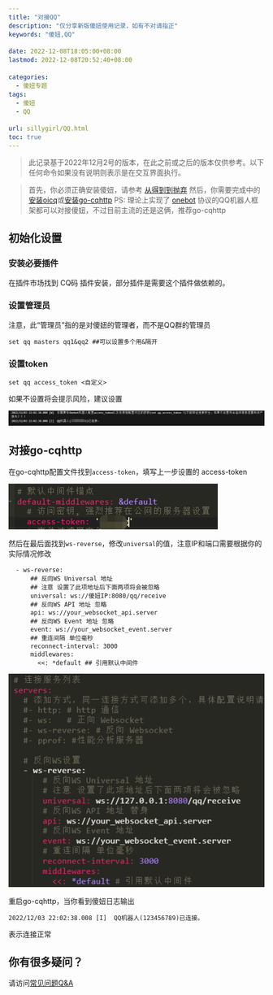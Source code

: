 ```yaml
---
title: "对接QQ"
description: "仅分享新版傻妞使用记录，如有不对请指正"
keywords: "傻妞,QQ"

date: 2022-12-08T18:05:00+08:00
lastmod: 2022-12-08T20:52:40+08:00

categories:
  - 傻妞专题
tags:
  - 傻妞
  - QQ

url: sillygirl/QQ.html
toc: true
---
```

> 此记录基于2022年12月2号的版本，在此之前或之后的版本仅供参考。以下任何命令如果没有说明则表示是在交互界面执行。

> 首先，你必须正确安装傻妞，请参考 [从得到到抛弃](getToThrow.html)
然后，你需要完成中的 [安装oicq](install-oicq.html)或[安装go-cqhttp](install-go-cqhttp.html)
PS: 理论上实现了 [onebot](https://github.com/botuniverse/onebot-11) 协议的QQ机器人框架都可以对接傻妞，不过目前主流的还是这俩，推荐go-cqhttp

## 初始化设置

### 安装必要插件

在插件市场找到 CQ码 插件安装，部分插件是需要这个插件做依赖的。

### 设置管理员

注意，此“管理员”指的是对傻妞的管理者，而不是QQ群的管理员

```Shell
set qq masters qq1&qq2 ##可以设置多个用&隔开
```

### 设置token

```Shell
set qq access_token <自定义>
```

如果不设置将会提示风险，建议设置

![image.png](QQ/image.png)

## 对接go-cqhttp

在go-cqhttp配置文件找到`access-token`，填写上一步设置的 access-token

![image.png](QQ/image1.png)

然后在最后面找到`ws-reverse`，修改`universal`的值，注意IP和端口需要根据你的实际情况修改

```Shell
  - ws-reverse:
      ## 反向WS Universal 地址
      ## 注意 设置了此项地址后下面两项将会被忽略
      universal: ws://傻妞IP:8080/qq/receive
      ## 反向WS API 地址 忽略
      api: ws://your_websocket_api.server
      ## 反向WS Event 地址 忽略
      event: ws://your_websocket_event.server
      ## 重连间隔 单位毫秒
      reconnect-interval: 3000
      middlewares:
        <<: *default ## 引用默认中间件
```

![image.png](QQ/image2.png)

重启go-cqhttp，当你看到傻妞日志输出 

```Plain Text
2022/12/03 22:02:38.008 [I]  QQ机器人(123456789)已连接。
```
表示连接正常

## 你有很多疑问？

请访问[常见问题Q&A](Q&A.html)